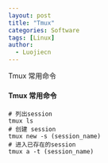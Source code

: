 ```yaml
---
layout: post
title: "Tmux"
categories: Software
tags: [Linux]
author:
  - Luojiecn
---
```


Tmux 常用命令

#### Tmux 常用命令
```
# 列出session
tmux ls
# 创建 session
tmux new -s (session_name)
# 进入已存在的session
tmux a -t (session_name)

```

